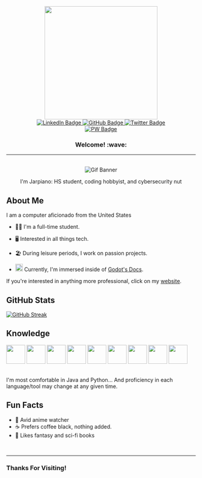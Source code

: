 <div id="header" align="center">
  <img src="https://media.giphy.com/media/k0ijJhqrUP4T2EvmJ1/giphy.gif" width="300">
</div>

<div id="badges" align="center">
  <a href="https://www.linkedin.com/in/jared-baron-panares-841046242">
    <img src="https://img.shields.io/badge/LinkedIn-blue?logo=linkedin&logoColor=white&style=plastic" alt="LinkedIn Badge">
  </a>
  <a href="https://github.com/Jarpiano">
    <img src="https://img.shields.io/badge/github-lightgrey?logo=github&logoColor=white&style=plastic" alt="GitHub Badge">
  </a>
  <a href="https://twitter.com/RealJarpiano">
    <img src="https://img.shields.io/badge/Twitter-blue?logo=twitter&logoColor=white&style=plastic" alt="Twitter Badge">
  </a>
  <br>
  <a href="https://jarpiano.github.io/">
    <img src="https://img.shields.io/badge/Visit%20My%20Site-blueviolet?logo=Hugo&&logoColor=white&style=plastic" alt="PW Badge">
  </a>
</div>

<h3 align="center"> Welcome! :wave: </h3>
<hr>

<div id="banner" align="center">
  <br>
  <img src="https://media.giphy.com/media/IuVFGSQZTd6TK/giphy.gif" alt="Gif Banner">
  <p>I'm Jarpiano: HS student, coding hobbyist, and cybersecurity nut</p>
</div>

## About Me
I am a computer aficionado from the United States

- :student: I'm a full-time student.

- :desktop_computer: Interested in all things tech.

- :beach_umbrella: During leisure periods, I work on passion projects.

- <img src="https://cdn.jsdelivr.net/gh/devicons/devicon/icons/godot/godot-original.svg" width="20" /> Currently, I'm immersed inside of [Godot's Docs](https://docs.godotengine.org/en/stable/index.html).

If you're interested in anything more professional, click on my [website](https://jarpiano.github.io/).

## GitHub Stats
[![GitHub Streak](https://github-readme-streak-stats.herokuapp.com?user=Jarpiano&theme=tokyonight)](https://git.io/streak-stats)

## Knowledge
<div id="lang-icons">
  <img src="https://cdn.jsdelivr.net/gh/devicons/devicon/icons/java/java-original.svg" width="50"/>
  <img src="https://cdn.jsdelivr.net/gh/devicons/devicon/icons/javascript/javascript-original.svg" width="50"/>
  <img src="https://cdn.jsdelivr.net/gh/devicons/devicon/icons/python/python-original.svg" width="50"/>
  <img src="https://cdn.jsdelivr.net/gh/devicons/devicon/icons/html5/html5-original.svg" width="50"/>
  <img src="https://cdn.jsdelivr.net/gh/devicons/devicon/icons/css3/css3-original.svg" width="50"/>
  <img src="https://cdn.jsdelivr.net/gh/devicons/devicon/icons/hugo/hugo-original.svg" width="50"/>
  <img src="https://cdn.jsdelivr.net/gh/devicons/devicon/icons/mysql/mysql-original.svg" width="50"/>
  <img src="https://cdn.jsdelivr.net/gh/devicons/devicon/icons/bash/bash-original.svg" width="50"/>
  <img src="https://cdn.jsdelivr.net/gh/devicons/devicon/icons/linux/linux-original.svg" width="50"/>
</div>
<br>

I'm most comfortable in Java and Python... And proficiency in each language/tool may change at any given time.

## Fun Facts

- :mount_fuji: Avid anime watcher
- :coffee: Prefers coffee black, nothing added.
- :european_castle: Likes fantasy and sci-fi books

<br>
<hr>

### Thanks For Visiting!


<!--
**Jarpiano/Jarpiano** is a ✨ _special_ ✨ repository because its `README.md` (this file) appears on your GitHub profile.

Here are some ideas to get you started:

- 🔭 I’m currently working on ...
- 🌱 I’m currently learning ...
- 👯 I’m looking to collaborate on ...
- 🤔 I’m looking for help with ...
- 💬 Ask me about ...
- 📫 How to reach me: ...
- 😄 Pronouns: ...
- ⚡ Fun fact: ...
-->

